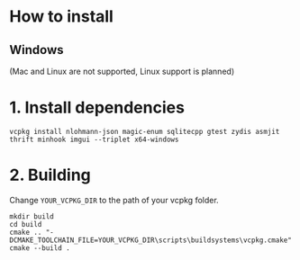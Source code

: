 # How to install

## Windows
(Mac and Linux are not supported, Linux support is planned)

# 1. Install dependencies
`vcpkg install nlohmann-json magic-enum sqlitecpp gtest zydis asmjit thrift minhook imgui --triplet x64-windows`

# 2. Building

Change `YOUR_VCPKG_DIR` to the path of your vcpkg folder.
```
mkdir build
cd build
cmake .. "-DCMAKE_TOOLCHAIN_FILE=YOUR_VCPKG_DIR\scripts\buildsystems\vcpkg.cmake"
cmake --build .
```
